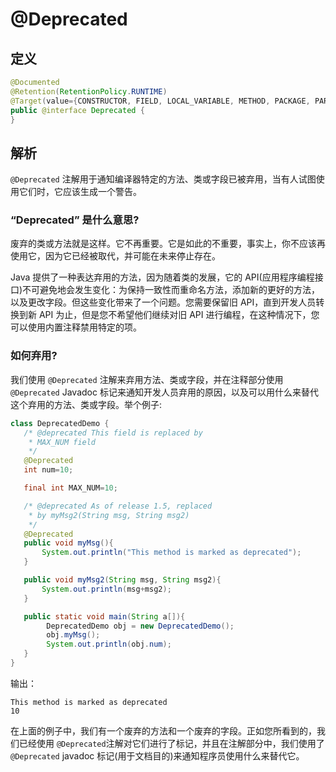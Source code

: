 # @Deprecated

## 定义

```java
@Documented
@Retention(RetentionPolicy.RUNTIME)
@Target(value={CONSTRUCTOR, FIELD, LOCAL_VARIABLE, METHOD, PACKAGE, PARAMETER, TYPE})
public @interface Deprecated {
}
```

## 解析

`@Deprecated` 注解用于通知编译器特定的方法、类或字段已被弃用，当有人试图使用它们时，它应该生成一个警告。

### “Deprecated” 是什么意思?

废弃的类或方法就是这样。它不再重要。它是如此的不重要，事实上，你不应该再使用它，因为它已经被取代，并可能在未来停止存在。

Java 提供了一种表达弃用的方法，因为随着类的发展，它的 API\(应用程序编程接口\)不可避免地会发生变化：为保持一致性而重命名方法，添加新的更好的方法，以及更改字段。但这些变化带来了一个问题。您需要保留旧 API，直到开发人员转换到新 API 为止，但是您不希望他们继续对旧 API 进行编程，在这种情况下，您可以使用内置注释禁用特定的项。

### 如何弃用?

我们使用 `@Deprecated` 注解来弃用方法、类或字段，并在注释部分使用 `@Deprecated` Javadoc 标记来通知开发人员弃用的原因，以及可以用什么来替代这个弃用的方法、类或字段。举个例子:

```java
class DeprecatedDemo {
   /* @deprecated This field is replaced by 
    * MAX_NUM field
    */
   @Deprecated
   int num=10;

   final int MAX_NUM=10;

   /* @deprecated As of release 1.5, replaced 
    * by myMsg2(String msg, String msg2)
    */
   @Deprecated
   public void myMsg(){
       System.out.println("This method is marked as deprecated");
   }

   public void myMsg2(String msg, String msg2){
       System.out.println(msg+msg2);
   }

   public static void main(String a[]){      
        DeprecatedDemo obj = new DeprecatedDemo();
        obj.myMsg();
        System.out.println(obj.num);
   }
}
```

输出：

```
This method is marked as deprecated
10
```

在上面的例子中，我们有一个废弃的方法和一个废弃的字段。正如您所看到的，我们已经使用 `@Deprecated`注解对它们进行了标记，并且在注解部分中，我们使用了 `@Deprecated`  javadoc 标记\(用于文档目的\)来通知程序员使用什么来替代它。

